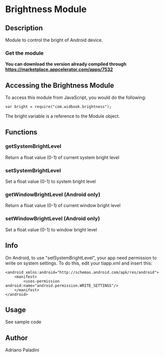# Brightness Module

## Description

Module to control the bright of Android device.


### Get the module

**You can download the version already compiled through https://marketplace.appcelerator.com/apps/7532**


## Accessing the Brightness Module

To access this module from JavaScript, you would do the following:

	var bright = require("com.widbook.brightness");

The bright variable is a reference to the Module object.	

## Functions

### getSystemBrightLevel

Return a float value (0-1) of current system bright level

### setSystemBrightLevel

Set a float value (0-1) to system bright level

### getWindowBrightLevel (Android only)

Return a float value (0-1) of current window bright level

### setWindowBrightLevel (Android only)

Set a float value (0-1) to window bright level

## Info

On Android, to use "setSystemBrightLevel", your app need permission to write on system settings. To do this, edit your tiapp.xml and insert this:

	<android xmlns:android="http://schemas.android.com/apk/res/android">
	    <manifest>
	        <uses-permission android:name="android.permission.WRITE_SETTINGS"/>
	    </manifest>
	</android>

## Usage

See sample code

## Author

Adriano Paladini
